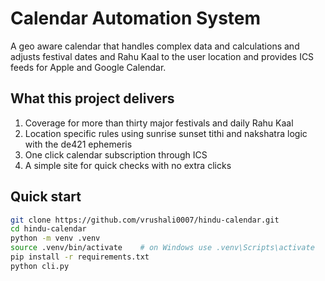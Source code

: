 # Calendar Automation System

A geo aware calendar that handles complex data and calculations and adjusts festival dates and Rahu Kaal to the user location and provides ICS feeds for Apple and Google Calendar.

## What this project delivers
1. Coverage for more than thirty major festivals and daily Rahu Kaal
2. Location specific rules using sunrise sunset tithi and nakshatra logic with the de421 ephemeris
3. One click calendar subscription through ICS
4. A simple site for quick checks with no extra clicks

## Quick start
```bash
git clone https://github.com/vrushali0007/hindu-calendar.git
cd hindu-calendar
python -m venv .venv
source .venv/bin/activate    # on Windows use .venv\Scripts\activate
pip install -r requirements.txt
python cli.py
